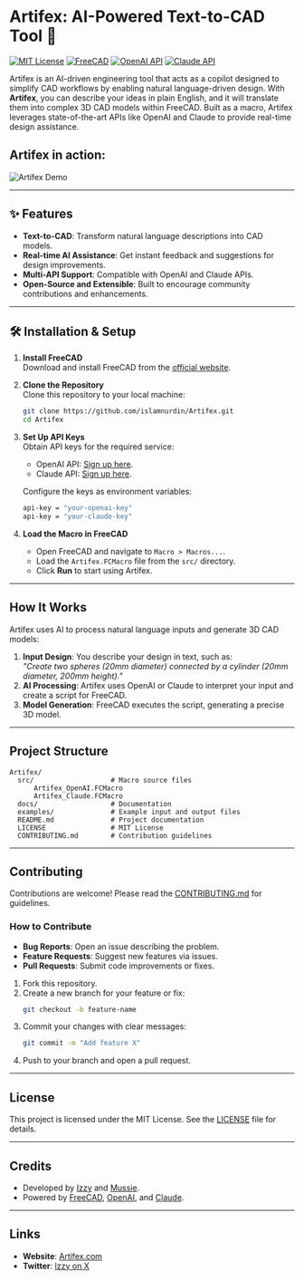 # Artifex: AI-Powered Text-to-CAD Tool 🚀

[![MIT License](https://img.shields.io/badge/License-MIT-blue.svg)](LICENSE)
[![FreeCAD](https://img.shields.io/badge/Powered%20by-FreeCAD-orange)](https://www.freecadweb.org/)
[![OpenAI API](https://img.shields.io/badge/API-OpenAI-brightgreen)](https://openai.com/)
[![Claude API](https://img.shields.io/badge/API-Claude-brightgreen)](https://www.anthropic.com/)

Artifex is an AI-driven engineering tool that acts as a copilot designed to simplify CAD workflows by enabling natural language-driven design. With **Artifex**, you can describe your ideas in plain English, and it will translate them into complex 3D CAD models within FreeCAD. Built as a macro, Artifex leverages state-of-the-art APIs like OpenAI and Claude to provide real-time design assistance.

## Artifex in action:

![Artifex Demo](assets/demo.gif)

---

## ✨ Features
- **Text-to-CAD**: Transform natural language descriptions into CAD models.
- **Real-time AI Assistance**: Get instant feedback and suggestions for design improvements.
- **Multi-API Support**: Compatible with OpenAI and Claude APIs.
- **Open-Source and Extensible**: Built to encourage community contributions and enhancements.

---

## 🛠 Installation & Setup

1. **Install FreeCAD**  
   Download and install FreeCAD from the [official website](https://www.freecadweb.org/).

2. **Clone the Repository**  
   Clone this repository to your local machine:
   ```bash
   git clone https://github.com/islamnurdin/Artifex.git
   cd Artifex
   ```

3. **Set Up API Keys**  
   Obtain API keys for the required service:
   - OpenAI API: [Sign up here](https://openai.com/).
   - Claude API: [Sign up here](https://www.anthropic.com/).

   Configure the keys as environment variables:
   ```bash
   api-key = "your-openai-key"
   api-key = "your-claude-key"
   ```

4. **Load the Macro in FreeCAD**  
   - Open FreeCAD and navigate to `Macro > Macros...`.
   - Load the `Artifex.FCMacro` file from the `src/` directory.
   - Click **Run** to start using Artifex.

---

##  How It Works
Artifex uses AI to process natural language inputs and generate 3D CAD models:
1. **Input Design**: You describe your design in text, such as:  
   *"Create two spheres (20mm diameter) connected by a cylinder (20mm diameter, 200mm height)."*
2. **AI Processing**: Artifex uses OpenAI or Claude to interpret your input and create a script for FreeCAD.
3. **Model Generation**: FreeCAD executes the script, generating a precise 3D model.

---

## Project Structure
```
Artifex/
  src/                   # Macro source files
      Artifex_OpenAI.FCMacro
      Artifex_Claude.FCMacro
  docs/                  # Documentation
  examples/              # Example input and output files
  README.md              # Project documentation
  LICENSE                # MIT License
  CONTRIBUTING.md        # Contribution guidelines
```

---

## Contributing
Contributions are welcome! Please read the [CONTRIBUTING.md](CONTRIBUTING.md) for guidelines.

### How to Contribute
- **Bug Reports**: Open an issue describing the problem.
- **Feature Requests**: Suggest new features via issues.
- **Pull Requests**: Submit code improvements or fixes.

1. Fork this repository.
2. Create a new branch for your feature or fix:
   ```bash
   git checkout -b feature-name
   ```
3. Commit your changes with clear messages:
   ```bash
   git commit -m "Add feature X"
   ```
4. Push to your branch and open a pull request.

---

## License
This project is licensed under the MIT License. See the [LICENSE](LICENSE) file for details.

---

## Credits
- Developed by [Izzy](https://islamnurdin.github.io) and [Mussie](https://www.linkedin.com/in/mussie-tsegay/).
- Powered by [FreeCAD](https://www.freecadweb.org/), [OpenAI](https://openai.com/), and [Claude](https://www.anthropic.com/).

---

## Links
- **Website**: [Artifex.com](https://islamnurdin.github.io/artifex.html)
- **Twitter**: [Izzy on X](https://x.com/islamnurdin)
